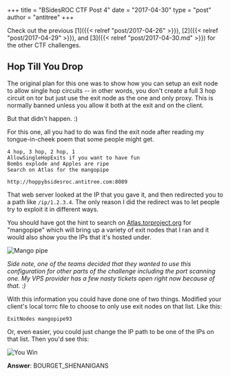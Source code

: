 +++
title = "BSidesROC CTF Post 4"
date = "2017-04-30"
type = "post"
author = "antitree"
+++

Check out the previous [1]({{< relref "post/2017-04-26" >}}), [2]({{< relref "post/2017-04-29" >}}), and 
[3]({{< relref "post/2017-04-30.md" >}}) for the other CTF challenges. 

## Hop Till You Drop

The original plan for this one was to show how you can setup an exit node to 
allow single hop circuits -- in other words, you don't create a full 3 hop
circuit on tor but just use the exit node as the one and only proxy. This 
is normally banned unless you allow it both at the exit and on the client. 

But that didn't happen. :)

For this one, all you had to do was find the exit node after reading my
tongue-in-cheek poem that some people might get. 

```
4 hop, 3 hop, 2 hop, 1
AllowSingleHopExits if you want to have fun
Bombs explode and Apples are ripe
Search on Atlas for the mangopipe

http://hoppybsidesroc.antitree.com:8089
```

That web server looked at the IP that you gave it, and then redirected
you to a path like `/ip/1.2.3.4`. The only reason I did the redirect
was to let people try to exploit it in different ways. 

You should have got the hint to search on [Atlas.torproject.org](https://atlas.torproject.org/?#search/mangopipe) for "mangopipe" which will bring up a variety of exit nodes that I ran
and it would also show you the IPs that it's hosted under. 

![Mango pipe](/img/2017_mangopipe.png)

*Side note, one of the teams decided that they wanted to use this configuration
for other parts of the challenge including the port scanning one. My VPS provider
has a few nasty tickets open right now because of that. :)*

With this information you could have done one of two things. Modified your client's 
local torrc file to choose to only use exit nodes on that list. Like this:

`ExitNodes mangopipe93`

Or, even easier, you could just change the IP path to be one of the IPs on that list. 
Then you'd see this:

![You Win](/img/2017_mangopipe2.png)

**Answer**: BOURGET_SHENANIGANS

